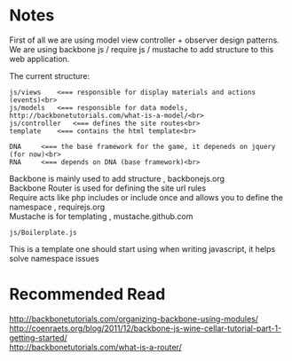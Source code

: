 Notes
=====
First of all we are using model view controller + observer design patterns.<br>
We are using backbone js / require js / mustache to add structure to this web application.

The current structure:

	js/views	<=== responsible for display materials and actions (events)<br>
	js/models 	<=== responsible for data models, http://backbonetutorials.com/what-is-a-model/<br>
	js/controller 	<=== defines the site routes<br>
	template 	<=== contains the html template<br>
	
	DNA		<=== the base framework for the game, it depeneds on jquery (for now)<br>
	RNA		<=== depends on DNA (base framework)<br>


Backbone is mainly used to add structure , backbonejs.org <br>
Backbone Router is used for defining the site url rules<br>
Require acts like php includes or include once and allows you to define the namespace , requirejs.org<br> 
Mustache is for templating , mustache.github.com<br>

	js/Boilerplate.js

This is a template one should start using when writing javascript, it helps solve namespace issues

Recommended Read
=====
http://backbonetutorials.com/organizing-backbone-using-modules/ <br>
http://coenraets.org/blog/2011/12/backbone-js-wine-cellar-tutorial-part-1-getting-started/ <br>
http://backbonetutorials.com/what-is-a-router/ <br>

